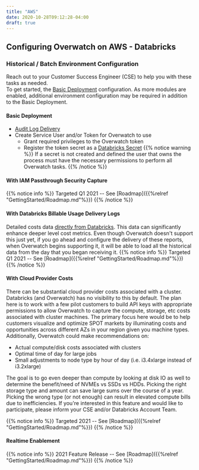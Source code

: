 ```yaml
---
title: "AWS"
date: 2020-10-28T09:12:28-04:00
draft: true
---
```


## Configuring Overwatch on AWS - Databricks
### Historical / Batch Environment Configuration
Reach out to your Customer Success Engineer (CSE) to help you with these tasks as needed.
<br>
To get started, the [Basic Deployment](#basic-deployment) configuration. As more modules are enabled, additional
environment configuration may be required in addition to the Basic Deployment.

#### Basic Deployment
* [Audit Log Delivery](https://docs.databricks.com/administration-guide/account-settings/audit-logs.html)
* Create Service User and/or Token for Overwatch to use
    * Grant required privileges to the Overwatch token
    * Register the token secret as a [Databricks Secret](https://docs.databricks.com/security/secrets/index.html)
{{% notice warning %}}
If a secret is not created and defined the user that owns the process must have the necessary permissions to 
perform all Overwatch tasks.
{{% /notice %}}
    
#### With IAM Passthrough Security Capture
{{% notice info %}}
Targeted Q1 2021 -- See [Roadmap]({{%relref "GettingStarted/Roadmap.md"%}})
{{% /notice %}}

#### With Databricks Billable Usage Delivery Logs
Detailed costs data 
[directly from Databricks](https://docs.databricks.com/administration-guide/account-settings/billable-usage-delivery.html). 
This data can significantly enhance deeper level cost metrics. Even though Overwatch doesn't support this just yet, 
if you go ahead and configure the delivery of these reports, when Overwatch begins supporting it, it will be able
to load all the historical data from the day that you began receiving it. 
{{% notice info %}}
Targeted Q1 2021 -- See [Roadmap]({{%relref "GettingStarted/Roadmap.md"%}})
{{% /notice %}}

#### With Cloud Provider Costs
There can be substantial cloud provider costs associated with a cluster. Databricks (and Overwatch) has no visibility 
to this by default. The plan here is to work with a few pilot customers to build API keys with appropriate 
permissions to allow Overwatch to capture the compute, storage, etc costs associated with cluster machines. The 
primary focus here would be to help customers visualize and optimize SPOT markets by illuminating costs 
and opportunities across different AZs in your region given you machine types. Additionally, Overwatch could 
make recommendations on:
* Actual compute/disk costs associated with clusters
* Optimal time of day for large jobs
* Small adjustments to node type by hour of day (i.e. i3.4xlarge instead of i3.2xlarge)

The goal is to go even deeper than compute by looking at disk IO as well to determine the benefit/need of NVMEs 
vs SSDs vs HDDs. Picking the right storage type and amount can save large sums over the course of a year. Picking 
the wrong type (or not enough) can result in elevated compute bills due to inefficiencies. If you're interested in 
this feature and would like to participate, please inform your CSE and/or Databricks Account Team.

{{% notice info %}}
Targeted 2021 -- See [Roadmap]({{%relref "GettingStarted/Roadmap.md"%}})
{{% /notice %}}

#### Realtime Enablement
{{% notice info %}}
2021 Feature Release -- See [Roadmap]({{%relref "GettingStarted/Roadmap.md"%}})
{{% /notice %}}